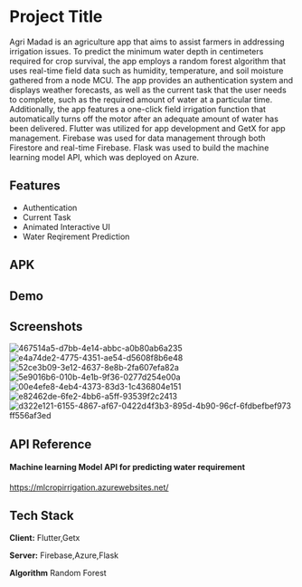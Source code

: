
# Project Title

Agri Madad is an agriculture app that aims to assist farmers in addressing irrigation issues. To predict the minimum water depth in centimeters required for crop survival, the app employs a random forest algorithm that uses real-time field data such as humidity, temperature, and soil moisture gathered from a node MCU. The app provides an authentication system and displays weather forecasts, as well as the current task that the user needs to complete, such as the required amount of water at a particular time. Additionally, the app features a one-click field irrigation function that automatically turns off the motor after an adequate amount of water has been delivered. Flutter was utilized for app development and GetX for app management. Firebase was used for data management through both Firestore and real-time Firebase. Flask was used to build the machine learning model API, which was deployed on Azure.
## Features

- Authentication
- Current Task
- Animated Interactive UI
- Water Reqirement Prediction

## APK

## Demo






## Screenshots
![467514a5-d7bb-4e14-abbc-a0b80ab6a235](https://user-images.githubusercontent.com/115138974/235730286-71b6ac4a-04d3-4f20-9110-170d20eafaf3.jpg)
![e4a74de2-4775-4351-ae54-d5608f8b6e48](https://user-images.githubusercontent.com/115138974/235730351-1b4802f0-3a64-42d3-af84-e5704faebe23.jpg)
![52ce3b09-3e12-4637-8e8b-2fa607efa82a](https://user-images.githubusercontent.com/115138974/235730390-97bd641e-6eff-4bdd-84c9-53df3d587338.jpg)
![5e9016b6-010b-4e1b-9f36-0277d254e00a](https://user-images.githubusercontent.com/115138974/235730425-4c3d297d-52f1-4eb8-90d9-c15cd1fb8bd8.jpg)
![00e4efe8-4eb4-4373-83d3-1c436804e151](https://user-images.githubusercontent.com/115138974/235730504-98c5cf87-dc36-4de2-8ec5-b525e188fc0b.jpg)
![e82462de-6fe2-4bb6-a5ff-93539f2c2413](https://user-images.githubusercontent.com/115138974/235730535-02db0d66-0814-41ca-a524-57e1ae076965.jpg)
![d322e121-6155-4867-af67-04![22d4f3b3-895d-4b90-96cf-6fdbefbef973](https://user-images.githubusercontent.com/115138974/235730599-5fa92f33-c967-49ca-a7b1-9be7830347ab.jpg)
ff556af3ed](https://user-images.githubusercontent.com/115138974/235730565-d11b47bb-f524-4292-9791-2b198fee1707.jpg)




## API Reference

#### Machine learning Model API for predicting water requirement
https://mlcropirrigation.azurewebsites.net/
                          
## Tech Stack

**Client:** Flutter,Getx

**Server:** Firebase,Azure,Flask

**Algorithm** Random Forest

